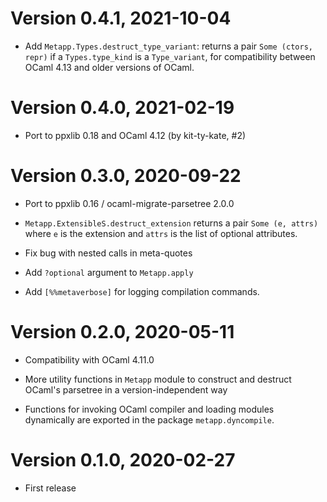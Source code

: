 # Version 0.4.1, 2021-10-04

- Add `Metapp.Types.destruct_type_variant`: returns a pair `Some (ctors, repr)`
  if a `Types.type_kind` is a `Type_variant`, for compatibility between OCaml 4.13
  and older versions of OCaml.

# Version 0.4.0, 2021-02-19

- Port to ppxlib 0.18 and OCaml 4.12 (by kit-ty-kate, #2)

# Version 0.3.0, 2020-09-22

- Port to ppxlib 0.16 / ocaml-migrate-parsetree 2.0.0

- `Metapp.ExtensibleS.destruct_extension` returns a pair `Some (e, attrs)` where
  `e` is the extension and `attrs` is the list of optional attributes.

- Fix bug with nested calls in meta-quotes

- Add `?optional` argument to `Metapp.apply`

- Add `[%%metaverbose]` for logging compilation commands.

# Version 0.2.0, 2020-05-11

- Compatibility with OCaml 4.11.0

- More utility functions in `Metapp` module to construct and destruct OCaml's
  parsetree in a version-independent way

- Functions for invoking OCaml compiler and loading modules dynamically are
  exported in the package `metapp.dyncompile`.

# Version 0.1.0, 2020-02-27

- First release
